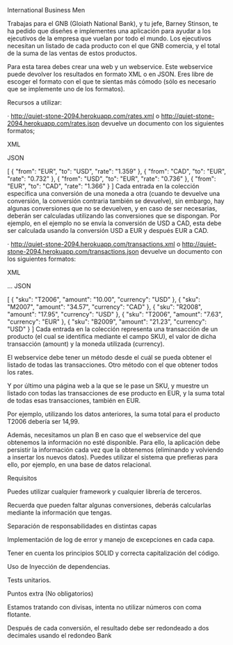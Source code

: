International Business Men

Trabajas para el GNB (Gloiath National Bank), y tu jefe, Barney Stinson, te ha pedido que diseñes e implementes una aplicación para ayudar a los ejecutivos de la empresa que vuelan por todo el mundo. Los ejecutivos necesitan un listado de cada producto con el que GNB comercia, y el total de la suma de las ventas de estos productos.

Para esta tarea debes crear una web y un webservice. Este webservice puede devolver los resultados en formato XML o en JSON. Eres libre de escoger el formato con el que te sientas más cómodo (sólo es necesario que se implemente uno de los formatos).

Recursos a utilizar:

·         http://quiet-stone-2094.herokuapp.com/rates.xml o http://quiet-stone-2094.herokuapp.com/rates.json devuelve un documento con los siguientes formatos;

XML

<?xml version="1.0" encoding="UTF-8"?>
<rates>
 <rate from="EUR" to="USD" rate="1.359"/>
 <rate from="CAD" to="EUR" rate="0.732"/>
 <rate from="USD" to="EUR" rate="0.736"/>
 <rate from="EUR" to="CAD" rate="1.366"/>
</rates>
JSON

[
 { "from": "EUR", "to": "USD", "rate": "1.359" },
 { "from": "CAD", "to": "EUR", "rate": "0.732" },
 { "from": "USD", "to": "EUR", "rate": "0.736" },
 { "from": "EUR", "to": "CAD", "rate": "1.366" }
]
Cada entrada en la colección especifica una conversión de una moneda a otra (cuando te devuelve una conversión, la conversión contraria también se devuelve), sin embargo, hay algunas conversiones que no se devuelven, y en caso de ser necesarias, deberán ser calculadas utilizando las conversiones que se dispongan. Por ejemplo, en el ejemplo no se envía la conversión de USD a CAD, esta debe ser calculada usando la conversión USD a EUR y después EUR a CAD.

·         http://quiet-stone-2094.herokuapp.com/transactions.xml o http://quiet-stone-2094.herokuapp.com/transactions.json devuelve un documento con los siguientes formatos:

XML

<?xml version="1.0" encoding="UTF-8"?> <transactions>
 <transaction sku="T2006" amount="10.00" currency="USD"/>
 <transaction sku="M2007" amount="34.57" currency="CAD"/>
 <transaction sku="R2008" amount="17.95" currency="USD"/>
 <transaction sku="T2006" amount="7.63" currency="EUR"/>
 <transaction sku="B2009" amount="21.23" currency="USD"/>
 ...
</transactions>
JSON

[
 { "sku": "T2006", "amount": "10.00", "currency": "USD" },
 { "sku": "M2007", "amount": "34.57", "currency": "CAD" },
 { "sku": "R2008", "amount": "17.95", "currency": "USD" },
 { "sku": "T2006", "amount": "7.63", "currency": "EUR" },
 { "sku": "B2009", "amount": "21.23", "currency": "USD" }
]
Cada entrada en la colección representa una transacción de un producto (el cual se identifica mediante el campo SKU), el valor de dicha transacción (amount) y la moneda utilizada (currency).

El webservice debe tener un método desde el cuál se pueda obtener el listado de todas las transacciones. Otro método con el que obtener todos los rates.

Y por último una página web a la que se le pase un SKU, y muestre un listado con todas las transacciones de ese producto en EUR, y la suma total de todas esas transacciones, también en EUR.

Por ejemplo, utilizando los datos anteriores, la suma total para el producto T2006 debería ser 14,99.

Además, necesitamos un plan B en caso que el webservice del que obtenemos la información no esté disponible. Para ello, la aplicación debe persistir la información cada vez que la obtenemos (eliminando y volviendo a insertar los nuevos datos). Puedes utilizar el sistema que prefieras para ello, por ejemplo, en una base de datos relacional.

 

Requisitos

Puedes utilizar cualquier framework y cualquier librería de terceros.

Recuerda que pueden faltar algunas conversiones, deberás calcularlas mediante la información que tengas.

Separación de responsabilidades en distintas capas

Implementación de log de error y manejo de excepciones en cada capa.

Tener en cuenta los principios SOLID y correcta capitalización del código.

Uso de Inyección de dependencias.

Tests unitarios.

 

Puntos extra (No obligatorios)

Estamos tratando con divisas, intenta no utilizar números con coma flotante.

Después de cada conversión, el resultado debe ser redondeado a dos decimales usando el redondeo Bank